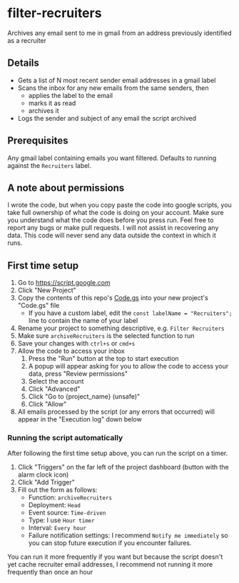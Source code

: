 # filter-recruiters

Archives any email sent to me in gmail from an address previously identified as a recruiter

## Details

- Gets a list of N most recent sender email addresses in a gmail label
- Scans the inbox for any new emails from the same senders, then 
  - applies the label to the email
  - marks it as read
  - archives it 
- Logs the sender and subject of any email the script archived

## Prerequisites

Any gmail label containing emails you want filtered. Defaults to running against the `Recruiters` label.

## A note about permissions

I wrote the code, but when you copy paste the code into google scripts, you take full ownership of what the code is doing on your account. Make sure you understand what the code does before you press run. Feel free to report any bugs or make pull requests. I will not assist in recovering any data. This code will never send any data outside the context in which it runs.

## First time setup

1. Go to <https://script.google.com>
2. Click "New Project"
3. Copy the contents of this repo's [Code.gs](https://raw.githubusercontent.com/chodyo/filter-recruiters/main/main.gs) into your new project's "Code.gs" file
    - If you have a custom label, edit the `const labelName = "Recruiters";` line to contain the name of your label
5. Rename your project to something descriptive, e.g. `Filter Recruiters`
6. Make sure `archiveRecruiters` is the selected function to run
7. Save your changes with `ctrl+s` or `cmd+s`
8. Allow the code to access your inbox
    1. Press the "Run" button at the top to start execution
    2. A popup will appear asking for you to allow the code to access your data, press "Review permissions"
    3. Select the account
    4. Click "Advanced"
    5. Click "Go to {project_name} (unsafe)"
    6. Click "Allow"
9. All emails processed by the script (or any errors that occurred) will appear in the "Execution log" down below

### Running the script automatically

After following the first time setup above, you can run the script on a timer.

1. Click "Triggers" on the far left of the project dashboard (button with the alarm clock icon)
2. Click "Add Trigger"
3. Fill out the form as follows:
    - Function: `archiveRecruiters`
    - Deployment: `Head`
    - Event source: `Time-driven`
    - Type: I use `Hour timer`
    - Interval: `Every hour`
    - Failure notification settings: I recommend `Notify me immediately` so you can stop future execution if you encounter failures.

You can run it more frequently if you want but because the script doesn't yet cache recruiter email addresses, I recommend not running it more frequently than once an hour
